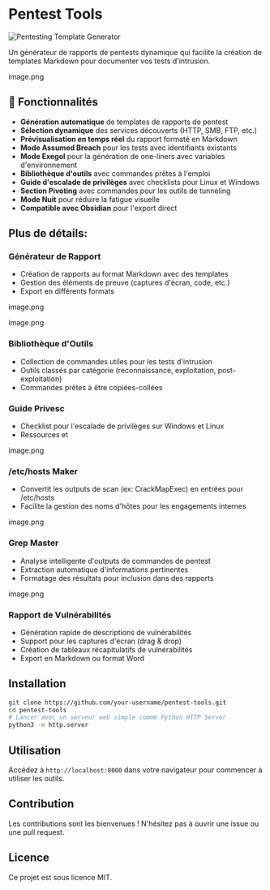 # Pentest Tools

![Pentesting Template Generator](screenshot.png)

Un générateur de rapports de pentests dynamique qui facilite la création de templates Markdown pour documenter vos tests d'intrusion.

image.png

## 🚀 Fonctionnalités

- **Génération automatique** de templates de rapports de pentest
- **Sélection dynamique** des services découverts (HTTP, SMB, FTP, etc.)
- **Prévisualisation en temps réel** du rapport formaté en Markdown
- **Mode Assumed Breach** pour les tests avec identifiants existants
- **Mode Exegol** pour la génération de one-liners avec variables d'environnement
- **Bibliothèque d'outils** avec commandes prêtes à l'emploi
- **Guide d'escalade de privilèges** avec checklists pour Linux et Windows
- **Section Pivoting** avec commandes pour les outils de tunneling
- **Mode Nuit** pour réduire la fatigue visuelle
- **Compatible avec Obsidian** pour l'export direct

## Plus de détails:

### Générateur de Rapport
- Création de rapports au format Markdown avec des templates
- Gestion des éléments de preuve (captures d'écran, code, etc.)
- Export en différents formats

image.png

image.png

### Bibliothèque d'Outils
- Collection de commandes utiles pour les tests d'intrusion
- Outils classés par catégorie (reconnaissance, exploitation, post-exploitation)
- Commandes prêtes à être copiées-collées

### Guide Privesc
- Checklist pour l'escalade de privilèges sur Windows et Linux
- Ressources et 

image.png

### /etc/hosts Maker
- Convertit les outputs de scan (ex: CrackMapExec) en entrées pour /etc/hosts
- Facilite la gestion des noms d'hôtes pour les engagements internes

image.png

### Grep Master
- Analyse intelligente d'outputs de commandes de pentest
- Extraction automatique d'informations pertinentes
- Formatage des résultats pour inclusion dans des rapports

image.png

### Rapport de Vulnérabilités
- Génération rapide de descriptions de vulnérabilités
- Support pour les captures d'écran (drag & drop)
- Création de tableaux récapitulatifs de vulnérabilités
- Export en Markdown ou format Word

## Installation

```bash
git clone https://github.com/your-username/pentest-tools.git
cd pentest-tools
# Lancer avec un serveur web simple comme Python HTTP Server
python3 -m http.server
```

## Utilisation

Accédez à `http://localhost:8000` dans votre navigateur pour commencer à utiliser les outils.

## Contribution

Les contributions sont les bienvenues ! N'hésitez pas à ouvrir une issue ou une pull request.

## Licence

Ce projet est sous licence MIT. 